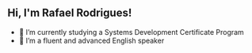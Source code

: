 ## Hi, I'm Rafael Rodrigues!
- 📖 I’m currently studying a Systems Development Certificate Program
- 🏅 I’m a fluent and advanced English speaker
